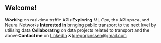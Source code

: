 ## Welcome! 

**Working** on real-time traffic APIs
**Exploring** ML Ops, the API space, and Neural Networks
**Interested in** bringing public transport to the next level by utilising data
**Collaborating** on data projects related to transport and the above
**Contact me** on [LinkedIn](https://www.linkedin.com/in/lennijanssen/) & <lgregorjanssen@gmail.com>


